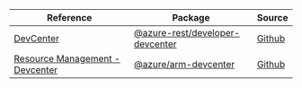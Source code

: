 | Reference | Package | Source |
|---|---|---|
|[DevCenter](developer-devcenter-rest-readme.md)|[@azure-rest/developer-devcenter](https://www.npmjs.com/package/@azure-rest/developer-devcenter)|[Github](https://github.com/Azure/azure-sdk-for-js/blob/main/sdk/devcenter/developer-devcenter-rest)|
|[Resource Management - Devcenter](arm-devcenter-readme.md)|[@azure/arm-devcenter](https://www.npmjs.com/package/@azure/arm-devcenter)|[Github](https://github.com/Azure/azure-sdk-for-js/blob/main/sdk/devcenter/arm-devcenter)|

